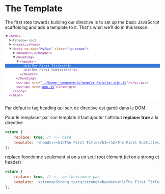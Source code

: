 # The Template

The first step towards building our directive is to set up the basic JavaScript scaffolding and add a template to it. That's what we'll do in this lesson.

![image](headingInspection.png)

Par défaut le tag heading qui sert de directive est gardé dans le DOM

Pour le remplacer par son template il faut ajouter l'attribut **replace: true** a la directive

```javascript
return {
    replace: true, // <-- here
    template: '<header><h1>The First Title</h1><h2>The First Subtitle</h2></header>'
};
```

replace fonctionne seulement si on a un seul root élément (ici on a strong et header)
```javascript
return {
    replace: true, // <-- ne fonctionne pas
    template: '<strong>Strong text</strong><header><h1>The First Title</h1><h2>The First Subtitle</h2></header>'
};
```
